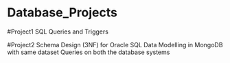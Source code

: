 # Database_Projects

#Project1 
SQL Queries and Triggers


#Project2
Schema Design  (3NF) for Oracle SQL
Data Modelling in MongoDB with same dataset
Queries on both the database systems
